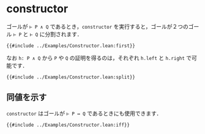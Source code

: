 # constructor

ゴールが `⊢ P ∧ Q` であるとき，`constructor` を実行すると，ゴールが２つのゴール `⊢ P` と `⊢ Q` に分割されます．

```lean
{{#include ../Examples/Constructor.lean:first}}
```

なお `h: P ∧ Q` から `P` や `Q` の証明を得るのは，それぞれ `h.left` と `h.right` で可能です．

```lean
{{#include ../Examples/Constructor.lean:split}}
```

## 同値を示す

`constructor` はゴールが `⊢ P ↔ Q` であるときにも使用できます．

```lean
{{#include ../Examples/Constructor.lean:iff}}
```